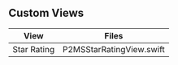 ## Custom Views

|     View 			|     Files 					|
|-------------------|-------------------------------|
| Star Rating		| P2MSStarRatingView.swift 		|